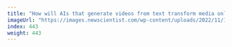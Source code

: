 ```yaml
---
title: "How will AIs that generate videos from text transform media online?"
imageUrl: "https://images.newscientist.com/wp-content/uploads/2022/11/15121652/SEI_133201072.jpg?width=600"
index: 443
weight: 443
---
```

